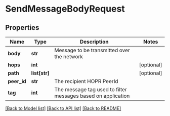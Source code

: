 # SendMessageBodyRequest

## Properties
Name | Type | Description | Notes
------------ | ------------- | ------------- | -------------
**body** | **str** | Message to be transmitted over the network | 
**hops** | **int** |  | [optional] 
**path** | **list[str]** |  | [optional] 
**peer_id** | **str** | The recipient HOPR PeerId | 
**tag** | **int** | The message tag used to filter messages based on application | 

[[Back to Model list]](../README.md#documentation-for-models) [[Back to API list]](../README.md#documentation-for-api-endpoints) [[Back to README]](../README.md)

